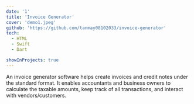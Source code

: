 ```yaml
---
date: '1'
title: 'Invoice Generator'
cover: 'demo1.jpeg'
github: 'https://github.com/tanmay08102033/invoice-generator'
tech:
  - HTML
  - Swift
  - Dart

showInProjects: true
---
```


An invoice generator software helps create invoices and credit notes under the standard format. It enables accountants and business owners to calculate the taxable amounts, keep track of all transactions, and interact with vendors/customers.
